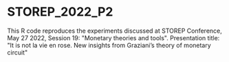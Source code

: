 # STOREP_2022_P2
This R code reproduces the experiments discussed at STOREP Conference, May 27 2022, Session 19: "Monetary theories and tools". Presentation title: "It is not la vie en rose. New insights from Graziani’s theory of monetary circuit"
